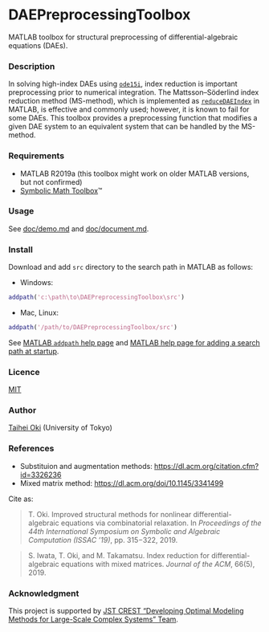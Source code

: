 DAEPreprocessingToolbox
====

MATLAB toolbox for structural preprocessing of differential-algebraic equations (DAEs).

### Description
In solving high-index DAEs using [`ode15i`](https://www.mathworks.com/help/matlab/ref/ode15i.html), index reduction is important preprocessing prior to numerical integration.
The Mattsson–Söderlind index reduction method (MS-method), which is implemented as [`reduceDAEIndex`](https://www.mathworks.com/help/symbolic/reducedaeindex.html) in MATLAB, is effective and commonly used; however, it is known to fail for some DAEs.
This toolbox provides a preprocessing function that modifies a given DAE system to an equivalent system that can be handled by the MS-method.

### Requirements
* MATLAB R2019a (this toolbox might work on older MATLAB versions, but not confirmed)
* [Symbolic Math Toolbox](https://www.mathworks.com/products/symbolic.html)&trade;

### Usage
See [doc/demo.md](doc/demo.md) and [doc/document.md](doc/document.md).

### Install
Download and add `src` directory to the search path in MATLAB as follows:

* Windows:
```matlab
addpath('c:\path\to\DAEPreprocessingToolbox\src') 
```

* Mac, Linux:
```matlab
addpath('/path/to/DAEPreprocessingToolbox/src') 
```
See [MATLAB `addpath` help page](https://www.mathworks.com/help/matlab/ref/addpath.html) and [MATLAB help page for adding a search path at startup](https://www.mathworks.com/help/matlab/matlab_env/add-folders-to-matlab-search-path-at-startup.html).

### Licence
[MIT](LICENSE)

### Author
[Taihei Oki](https://www.opt.mist.i.u-tokyo.ac.jp/~oki/en/) (University of Tokyo)

### References
* Substituion and augmentation methods: https://dl.acm.org/citation.cfm?id=3326236
* Mixed matrix method: https://dl.acm.org/doi/10.1145/3341499

Cite as:

> T. Oki. Improved structural methods for nonlinear differential-algebraic equations via combinatorial relaxation. In *Proceedings of the 44th International Symposium on Symbolic and Algebraic Computation (ISSAC ’19)*, pp. 315−322, 2019.

> S. Iwata, T. Oki, and M. Takamatsu. Index reduction for differential-algebraic equations with mixed matrices. *Journal of the ACM*, 66(5), 2019.

### Acknowledgment

This project is supported by [JST CREST “Developing Optimal Modeling Methods for Large-Scale Complex Systems” Team](https://www.opt.mist.i.u-tokyo.ac.jp/crest-model/).
